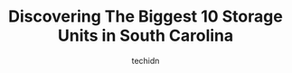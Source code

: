 ---
layout: ampstory
image: https://i0.wp.com/paketmu.com/wp-content/uploads/2023/06/storage-king-usa-0-in-south-carolina-1686368415.jpeg?resize=640,853
author: techidn
featured: false
description: Explore the diverse Storage Unit scene in South Carolina, home to an incredible selection of 10 establishments catering to every taste. Whether youre in search of iconic favorites or undisc
title: Discovering The Biggest 10 Storage Units in South Carolina
cover:
   title: Discovering The Biggest 10 Storage Units in South Carolina
   subtitle: RICKPATE
   background: https://paketmu.com/wp-content/uploads/2023/06/storage-king-usa-0-in-south-carolina-1686368415.jpeg

pages: 
 - layout: thirds
   top: <h1>#1 Extra Space Storage</h1>
   bottom: "<p>I had an amazing experience with this facility!  Christal was Great from start to finish!! She took her time and made sure I understood every detail before signing. Such </p>"
   background: https://paketmu.com/wp-content/uploads/2023/06/storage-king-usa-1-in-south-carolina-1686368416.jpeg
   backgroundblur: true
 - layout: thirds
   top: <h1>#2 Extra Space Storage</h1>
   bottom: "<p>Ms. Sherry was very kind and helpful and never once made me feel like an inconvenience. she was very considerate and helpful and was it was a pleasure doing business with</p>"
   background: https://paketmu.com/wp-content/uploads/2023/06/storage-king-usa-2-in-south-carolina-1686368418.jpeg
   cta:
      link: https://paketmu.com/discovering-the-biggest-10-storage-units-in-south-carolina/
      text: Discovering The Biggest 10 Storage Units in South Carolina
 - layout: thirds
   top: <h1>#3 Public Storage</h1>
   bottom: "<p>Excellent! Weve been much happier with Public Storage than previous storage facilities weve used. The manager is excellent! She explained things well and is very ki</p>"
   background: https://paketmu.com/wp-content/uploads/2023/06/storage-king-usa-3-in-south-carolina-1686368419.jpeg
   cta:
      link: https://paketmu.com/discovering-the-biggest-10-storage-units-in-south-carolina/
      text: Discovering The Biggest 10 Storage Units in South Carolina
 - layout: thirds
   top: <h1>#4 Life Storage - Columbia</h1>
   bottom: "<p>10020 Two Notch Rd, Columbia, SC 29223, United States</p>"
   background: https://images.unsplash.com/photo-1540457036297-448b6b99e91c?ixlib=rb-4.0.3&ixid=MnwxMjA3fDB8MHxwaG90by1wYWdlfHx8fGVufDB8fHx8&auto=format&fit=crop&w=640&h=853&q=80
   cta:
      link: https://paketmu.com/discovering-the-biggest-10-storage-units-in-south-carolina/
      text: Discovering The Biggest 10 Storage Units in South Carolina
 - layout: thirds
   top: <h1>#5 Extra Space Storage</h1>
   bottom: "<p>207 Carolina Point Pkwy, Greenville, SC 29607, United States</p>"
   background: https://images.unsplash.com/photo-1484589065579-248aad0d8b13?ixlib=rb-4.0.3&ixid=MnwxMjA3fDB8MHxwaG90by1wYWdlfHx8fGVufDB8fHx8&auto=format&fit=crop&w=640&h=853&q=80
   cta:
      link: https://paketmu.com/discovering-the-biggest-10-storage-units-in-south-carolina/
      text: Discovering The Biggest 10 Storage Units in South Carolina
 - layout: thirds
   top: <h1>#6 Extra Space Storage</h1>
   bottom: "<p>270 Rabon Rd, Columbia, SC 29223, United States</p>"
   background: https://images.unsplash.com/photo-1561679660-d00ee1e0dc8e?ixlib=rb-4.0.3&ixid=MnwxMjA3fDB8MHxwaG90by1wYWdlfHx8fGVufDB8fHx8&auto=format&fit=crop&w=640&h=853&q=80
   cta:
      link: https://paketmu.com/discovering-the-biggest-10-storage-units-in-south-carolina/
      text: Discovering The Biggest 10 Storage Units in South Carolina
 - layout: thirds
   top: <h1>#7 Extra Space Storage</h1>
   bottom: "<p>2343 Savannah Hwy, Charleston, SC 29414, United States</p>"
   background: https://images.unsplash.com/photo-1574169208507-84376144848b?ixlib=rb-4.0.3&ixid=MnwxMjA3fDB8MHxwaG90by1wYWdlfHx8fGVufDB8fHx8&auto=format&fit=crop&w=640&h=853&q=80
   cta:
      link: https://paketmu.com/discovering-the-biggest-10-storage-units-in-south-carolina/
      text: Discovering The Biggest 10 Storage Units in South Carolina
 - layout: thirds
   middle: Continue reading...
   background: https://images.unsplash.com/photo-1534312527009-56c7016453e6?ixlib=rb-4.0.3&ixid=MnwxMjA3fDB8MHxwaG90by1wYWdlfHx8fGVufDB8fHx8&auto=format&fit=crop&w=640&h=853&q=80
   cta:
      link: https://paketmu.com/discovering-the-biggest-10-storage-units-in-south-carolina/
      text: Discovering The Biggest 10 Storage Units in South Carolina
      
---